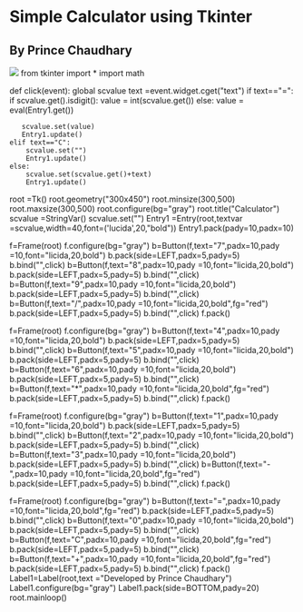 # Simple Calculator using Tkinter
## By Prince Chaudhary
![](https://www.instagram.com/p/B9hUUf1HJ5vUSwJCgrxRbJwkcAlZt6dytRoHZM0/?igshid=1ttgoroe7ycr1)
from tkinter import *
import math

def click(event):
    global scvalue
    text =event.widget.cget("text")
    if text=="=":
       if scvalue.get().isdigit():
           value = int(scvalue.get())
       else:
           value = eval(Entry1.get())

       scvalue.set(value)
       Entry1.update() 
    elif text=="C":
        scvalue.set("")
        Entry1.update()
    else:
        scvalue.set(scvalue.get()+text)
        Entry1.update()


root =Tk()
root.geometry("300x450")
root.minsize(300,500)
root.maxsize(300,500)
root.configure(bg="gray")
root.title("Calculator")
scvalue =StringVar()
scvalue.set("")
Entry1 =Entry(root,textvar =scvalue,width=40,font=('lucida',20,"bold"))
Entry1.pack(pady=10,padx=10)

f=Frame(root)
f.configure(bg="gray")
b=Button(f,text="7",padx=10,pady =10,font="licida,20,bold")
b.pack(side=LEFT,padx=5,pady=5)
b.bind("<Button-1>",click)
b=Button(f,text="8",padx=10,pady =10,font="licida,20,bold")
b.pack(side=LEFT,padx=5,pady=5)
b.bind("<Button-1>",click)
b=Button(f,text="9",padx=10,pady =10,font="licida,20,bold")
b.pack(side=LEFT,padx=5,pady=5)
b.bind("<Button-1>",click)
b=Button(f,text="/",padx=10,pady =10,font="licida,20,bold",fg="red")
b.pack(side=LEFT,padx=5,pady=5)
b.bind("<Button-1>",click)
f.pack()


f=Frame(root)
f.configure(bg="gray")
b=Button(f,text="4",padx=10,pady =10,font="licida,20,bold")
b.pack(side=LEFT,padx=5,pady=5)
b.bind("<Button-1>",click)
b=Button(f,text="5",padx=10,pady =10,font="licida,20,bold")
b.pack(side=LEFT,padx=5,pady=5)
b.bind("<Button-1>",click)
b=Button(f,text="6",padx=10,pady =10,font="licida,20,bold")
b.pack(side=LEFT,padx=5,pady=5)
b.bind("<Button-1>",click)
b=Button(f,text="*",padx=10,pady =10,font="licida,20,bold",fg="red")
b.pack(side=LEFT,padx=5,pady=5)
b.bind("<Button-1>",click)
f.pack()

f=Frame(root)
f.configure(bg="gray")
b=Button(f,text="1",padx=10,pady =10,font="licida,20,bold")
b.pack(side=LEFT,padx=5,pady=5)
b.bind("<Button-1>",click)
b=Button(f,text="2",padx=10,pady =10,font="licida,20,bold")
b.pack(side=LEFT,padx=5,pady=5)
b.bind("<Button-1>",click)
b=Button(f,text="3",padx=10,pady =10,font="licida,20,bold")
b.pack(side=LEFT,padx=5,pady=5)
b.bind("<Button-1>",click)
b=Button(f,text="-",padx=10,pady =10,font="licida,20,bold",fg="red")
b.pack(side=LEFT,padx=5,pady=5)
b.bind("<Button-1>",click)
f.pack()


f=Frame(root)
f.configure(bg="gray")
b=Button(f,text="=",padx=10,pady =10,font="licida,20,bold",fg="red")
b.pack(side=LEFT,padx=5,pady=5)
b.bind("<Button-1>",click)
b=Button(f,text="0",padx=10,pady =10,font="licida,20,bold")
b.pack(side=LEFT,padx=5,pady=5)
b.bind("<Button-1>",click)
b=Button(f,text="C",padx=10,pady =10,font="licida,20,bold",fg="red")
b.pack(side=LEFT,padx=5,pady=5)
b.bind("<Button-1>",click)
b=Button(f,text="+",padx=10,pady =10,font="licida,20,bold",fg="red")
b.pack(side=LEFT,padx=5,pady=5)
b.bind("<Button-1>",click)
f.pack()
Label1=Label(root,text ="Developed by Prince Chaudhary")
Label1.configure(bg="gray")
Label1.pack(side=BOTTOM,pady=20)
root.mainloop()
